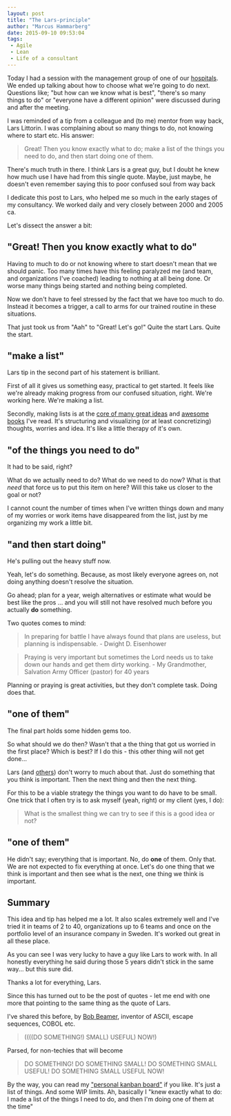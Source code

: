 ```yaml
---
layout: post
title: "The Lars-principle"
author: "Marcus Hammarberg"
date: 2015-09-10 09:53:04
tags:
 - Agile
 - Lean
 - Life of a consultant
---
```


Today I had a session with the management group of one of our [hospitals](http://www.ypkbk.id/#hospitals). We ended up talking about how to choose what we're going to do next. Questions like; "but how can we know what is best", "there's so many things to do" or "everyone have a different opinion" were discussed during and after the meeting.

I was reminded of a tip from a colleague and (to me) mentor from way back, Lars Littorin. I was complaining about so many things to do, not knowing where to start etc. His answer:

<blockquote>Great! Then you know exactly what to do; make a list of the things you need to do, and then start doing one of them.</blockquote>

There's much truth in there. I think Lars is a great guy, but I doubt he knew how much use I have had from this single quote. Maybe, just maybe, he doesn't even remember saying this to poor confused soul from way back

I dedicate this post to Lars, who helped me so much in the early stages of my consultancy. We worked daily and very closely between 2000 and 2005 ca.

<!-- excerpt-end -->

Let's dissect the answer a bit:

## "Great! Then you know exactly what to do"

Having to much to do or not knowing where to start doesn't mean that we should panic. Too many times have this feeling paralyzed me (and team, and organizations I've coached) leading to nothing at all being done. Or worse many things being started and nothing being completed.

Now we don't have to feel stressed by the fact that we have too much to do. Instead it becomes a trigger, a call to arms for our trained routine in these situations.

That just took us from "Aah" to "Great! Let's go!" Quite the start Lars. Quite the start.

## "make a list"

Lars tip in the second part of his statement is brilliant.

First of all it gives us something easy, practical to get started. It feels like we're already making progress from our confused situation, right. We're working here. We're making a list.

Secondly, making lists is at the [core of many great ideas](http://gettingthingsdone.com/) and [awesome books](http://heathbrothers.com/books/switch/) I've read.
It's structuring and visualizing (or at least concretizing) thoughts, worries and idea. It's like a little therapy of it's own.

## "of the things you need to do"

It had to be said, right?

What do we actually need to do? What do we need to do now?
What is that *need* that force us to put this item on here?
Will this take us closer to the goal or not?

I cannot count the number of times when I've written things down and many of my worries or work items have disappeared from the list, just by me organizing my work a little bit.

## "and then start doing"

He's pulling out the heavy stuff now.

Yeah, let's do something. Because, as most likely everyone agrees on, not doing anything doesn't resolve the situation.

Go ahead; plan for a year, weigh alternatives or estimate what would be best like the pros ... and you will still not have resolved much before you actually **do** something.

Two quotes comes to mind:

<blockquote>
    In preparing for battle I have always found that plans are useless, but planning is indispensable.
    - Dwight D. Eisenhower
</blockquote>

<blockquote>
    Praying is very important but sometimes the Lord needs us to take down our hands and get them dirty working.
    - My Grandmother, Salvation Army Officer (pastor) for 40 years
</blockquote>

Planning or praying is great activities, but they don't complete task. Doing does that.

## "one of them"

The final part holds some hidden gems too.

So what should we do then? Wasn't that a the thing that got us worried in the first place? Which is best? If I do this - this other thing will not get done...

Lars (and [others](https://twitter.com/WoodyZuill)) don't worry to much about that. Just do something that you think is important. Then the next thing and then the next thing.

For this to be a viable strategy the things you want to do have to be small. One trick that I often try is to ask myself (yeah, right) or my client (yes, I do):

<blockquote>What is the smallest thing we can try to see if this is a good idea or not?</blockquote>

## "one of them"

He didn't say; everything that is important. No, do **one** of them. Only that.
We are not expected to fix everything at once. Let's do one thing that we think is important and then see what is the next, one thing we think is important.

## Summary

This idea and tip has helped me a lot. It also scales extremely well and I've tried it in teams of 2 to 40, organizations up to 6 teams and once on the portfolio level of an insurance company in Sweden. It's worked out great in all these place.

As you can see I was very lucky to have a guy like Lars to work with. In all honestly everything he said during those 5 years didn't stick in the same way... but this sure did.

Thanks a lot for everything, Lars.

Since this has turned out to be the post of quotes - let me end with one more that pointing to the same thing as the quote of Lars.

I've shared this before, by [Bob Beamer](http://www.bobbemer.com/), inventor of ASCII, escape sequences, COBOL etc.

<blockquote>
    ((((DO SOMETHING!) SMALL) USEFUL) NOW!)
</blockquote>

Parsed, for non-techies that will become

<blockquote>
    DO SOMETHING!
    DO SOMETHING SMALL!
    DO SOMETHING SMALL USEFUL!
    DO SOMETHING SMALL USEFUL NOW!
</blockquote>

By the way, you can read my ["personal kanban board"](https://dl.dropboxusercontent.com/u/2408484/personalkanban.md) if you like. It's just a list of things. And some WIP limits. Ah, basically I "knew exactly what to do: I made a list of the things I need to do, and then I'm doing one of them at the time"
